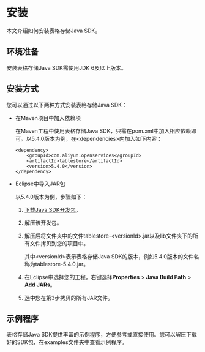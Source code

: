 # 安装

本文介绍如何安装表格存储Java SDK。

## 环境准备

安装表格存储Java SDK需使用JDK 6及以上版本。

## 安装方式

您可以通过以下两种方式安装表格存储Java SDK：

-   在Maven项目中加入依赖项

    在Maven工程中使用表格存储Java SDK，只需在pom.xml中加入相应依赖即可。以5.4.0版本为例，在<dependencies\>内加入如下内容：

    ```
    <dependency>
        <groupId>com.aliyun.openservices</groupId>
        <artifactId>tablestore</artifactId>
        <version>5.4.0</version>
    </dependency>                 
    ```

-   Eclipse中导入JAR包

    以5.4.0版本为例，步骤如下：

    1.  [下载Java SDK开发包](https://tablestore-doc.oss-cn-hangzhou.aliyuncs.com/aliyun-tablestore-sdk/java/tablestore-5.4.0-release.zip)。
    2.  解压该开发包。
    3.  解压后将文件夹中的文件tablestore-<versionId\>.jar以及lib文件夹下的所有文件拷贝到您的项目中。

        其中<versionId\>表示表格存储Java SDK的版本，例如5.4.0版本的文件名称为tablestore-5.4.0.jar。

    4.  在Eclipse中选择您的工程，右键选择**Properties** \> **Java Build Path** \> **Add JARs**。
    5.  选中您在第3步拷贝的所有JAR文件。

## 示例程序

表格存储Java SDK提供丰富的示例程序，方便参考或直接使用。您可以解压下载好的SDK包，在examples文件夹中查看示例程序。

